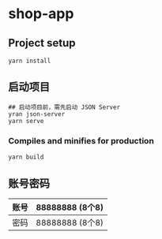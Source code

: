 # shop-app

## Project setup

```
yarn install
```

## 启动项目
```
## 启动项目前，需先启动 JSON Server
yran json-server
yarn serve
```

### Compiles and minifies for production
```
yarn build
```

##  账号密码

| 账号 | 88888888  (8个8) |
| ---- | ---------------- |
| 密码 | 88888888  (8个8) |

